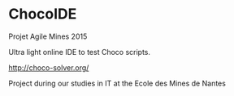 # ChocoIDE
Projet Agile Mines 2015

Ultra light online IDE to test Choco scripts.

http://choco-solver.org/

Project during our studies in IT at the Ecole des Mines de Nantes
